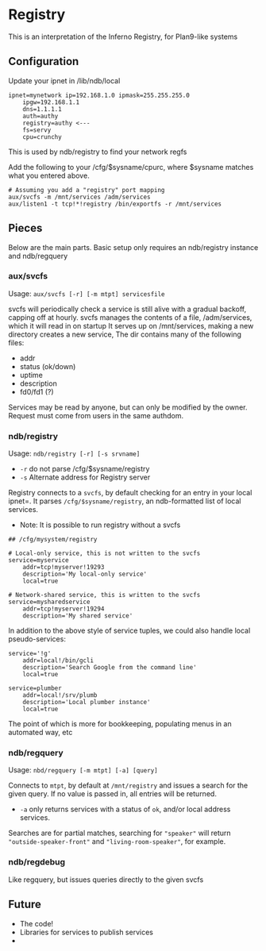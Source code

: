 # Registry

This is an interpretation of the Inferno Registry, for Plan9-like systems

## Configuration

Update your ipnet in /lib/ndb/local
```
ipnet=mynetwork ip=192.168.1.0 ipmask=255.255.255.0
    ipgw=192.168.1.1
    dns=1.1.1.1
    auth=authy
    registry=authy <---
    fs=servy
    cpu=crunchy
```

This is used by ndb/registry to find your network regfs

Add the following to your /cfg/$sysname/cpurc, where $sysname matches what you entered above.

```
# Assuming you add a "registry" port mapping
aux/svcfs -m /mnt/services /adm/services
aux/listen1 -t tcp!*!registry /bin/exportfs -r /mnt/services
```
## Pieces

Below are the main parts. Basic setup only requires an ndb/registry instance and ndb/regquery

### aux/svcfs

Usage: `aux/svcfs [-r] [-m mtpt] servicesfile`

svcfs will periodically check a service is still alive with a gradual backoff, capping off at hourly.
svcfs manages the contents of a file, /adm/services, which it will read in on startup
It serves up on /mnt/services, making a new directory creates a new service,
The dir contains many of the following files: 
 - addr
 - status (ok/down)
 - uptime
 - description
 - fd0/fd1 (?)

Services may be read by anyone, but can only be modified by the owner. Request must come from users in the same authdom.

### ndb/registry 

Usage: `ndb/registry [-r] [-s srvname]`
- `-r` do not parse /cfg/$sysname/registry
- `-s` Alternate address for Registry server

Registry connects to a `svcfs`, by default checking for an entry in your local ipnet=. 
It parses `/cfg/$sysname/registry`, an ndb-formatted list of local services. 

* Note: It is possible to run registry without a svcfs

```
## /cfg/mysystem/registry

# Local-only service, this is not written to the svcfs
service=myservice
    addr=tcp!myserver!19293
    description='My local-only service'
    local=true

# Network-shared service, this is written to the svcfs
service=mysharedservice
    addr=tcp!myserver!19294
    description='My shared service'
```

In addition to the above style of service tuples, we could also handle local pseudo-services:

```
service='!g'
    addr=local!/bin/gcli
    description='Search Google from the command line'
    local=true

service=plumber
    addr=local!/srv/plumb
    description='Local plumber instance'
    local=true
```

The point of which is more for bookkeeping, populating menus in an automated way, etc

### ndb/regquery 
Usage: `nbd/regquery [-m mtpt] [-a] [query]`

Connects to `mtpt`, by default at `/mnt/registry` and issues a search for the given query. If no value is passed in, all entries will be returned.

- `-a` only returns services with a status of `ok`, and/or local address services.

Searches are for partial matches, searching for `"speaker"` will return `"outside-speaker-front"` and `"living-room-speaker"`, for example.

### ndb/regdebug
Like regquery, but issues queries directly to the given svcfs

## Future
- The code!
- Libraries for services to publish services
- 
